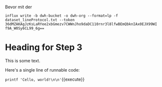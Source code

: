 Bevor mit der

`influx write -b dwh-bucket -o dwh-org --format=lp -f dataset_lineProtocol.txt --token 36dMZAKAgJzKsLaRYee2xbGmezv7CWWnJho9daDC110rnr3l8lfwBEmQbknIAx0EJX99WIf9A_W0Sy6CL99_6g==`

# Heading for Step 3

This is some text.

Here's a single line of runnable code:

`printf 'Cello, world!\n\n'`{{execute}}
